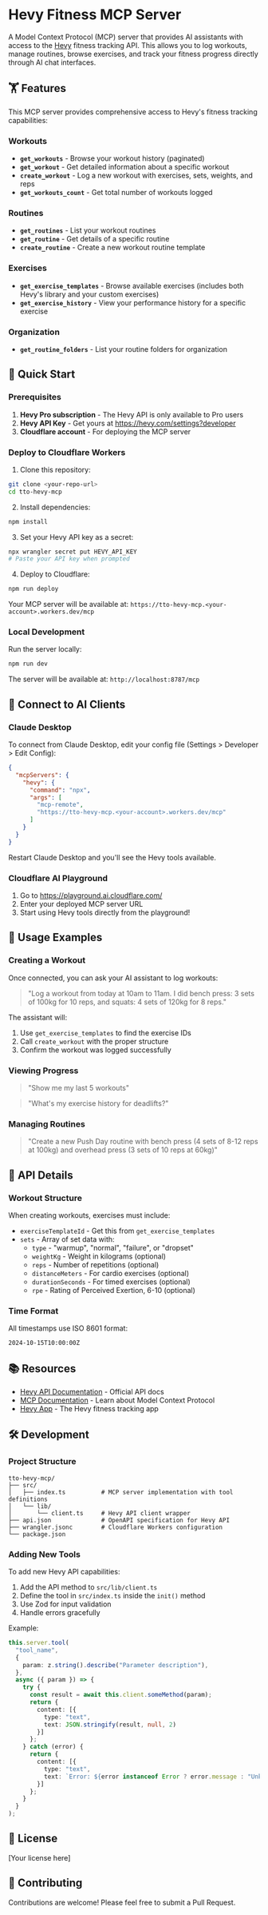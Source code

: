 # Hevy Fitness MCP Server

A Model Context Protocol (MCP) server that provides AI assistants with access to the [Hevy](https://www.hevyapp.com/) fitness tracking API. This allows you to log workouts, manage routines, browse exercises, and track your fitness progress directly through AI chat interfaces.

## 🏋️ Features

This MCP server provides comprehensive access to Hevy's fitness tracking capabilities:

### Workouts
- **`get_workouts`** - Browse your workout history (paginated)
- **`get_workout`** - Get detailed information about a specific workout
- **`create_workout`** - Log a new workout with exercises, sets, weights, and reps
- **`get_workouts_count`** - Get total number of workouts logged

### Routines
- **`get_routines`** - List your workout routines
- **`get_routine`** - Get details of a specific routine
- **`create_routine`** - Create a new workout routine template

### Exercises
- **`get_exercise_templates`** - Browse available exercises (includes both Hevy's library and your custom exercises)
- **`get_exercise_history`** - View your performance history for a specific exercise

### Organization
- **`get_routine_folders`** - List your routine folders for organization

## 🚀 Quick Start

### Prerequisites

1. **Hevy Pro subscription** - The Hevy API is only available to Pro users
2. **Hevy API Key** - Get yours at https://hevy.com/settings?developer
3. **Cloudflare account** - For deploying the MCP server

### Deploy to Cloudflare Workers

1. Clone this repository:
```bash
git clone <your-repo-url>
cd tto-hevy-mcp
```

2. Install dependencies:
```bash
npm install
```

3. Set your Hevy API key as a secret:
```bash
npx wrangler secret put HEVY_API_KEY
# Paste your API key when prompted
```

4. Deploy to Cloudflare:
```bash
npm run deploy
```

Your MCP server will be available at: `https://tto-hevy-mcp.<your-account>.workers.dev/mcp`

### Local Development

Run the server locally:
```bash
npm run dev
```

The server will be available at: `http://localhost:8787/mcp`

## 🔌 Connect to AI Clients

### Claude Desktop

To connect from Claude Desktop, edit your config file (Settings > Developer > Edit Config):

```json
{
  "mcpServers": {
    "hevy": {
      "command": "npx",
      "args": [
        "mcp-remote",
        "https://tto-hevy-mcp.<your-account>.workers.dev/mcp"
      ]
    }
  }
}
```

Restart Claude Desktop and you'll see the Hevy tools available.

### Cloudflare AI Playground

1. Go to https://playground.ai.cloudflare.com/
2. Enter your deployed MCP server URL
3. Start using Hevy tools directly from the playground!

## 📖 Usage Examples

### Creating a Workout

Once connected, you can ask your AI assistant to log workouts:

> "Log a workout from today at 10am to 11am. I did bench press: 3 sets of 100kg for 10 reps, and squats: 4 sets of 120kg for 8 reps."

The assistant will:
1. Use `get_exercise_templates` to find the exercise IDs
2. Call `create_workout` with the proper structure
3. Confirm the workout was logged successfully

### Viewing Progress

> "Show me my last 5 workouts"

> "What's my exercise history for deadlifts?"

### Managing Routines

> "Create a new Push Day routine with bench press (4 sets of 8-12 reps at 100kg) and overhead press (3 sets of 10 reps at 60kg)"

## 🔧 API Details

### Workout Structure

When creating workouts, exercises must include:
- `exerciseTemplateId` - Get this from `get_exercise_templates`
- `sets` - Array of set data with:
  - `type` - "warmup", "normal", "failure", or "dropset"
  - `weightKg` - Weight in kilograms (optional)
  - `reps` - Number of repetitions (optional)
  - `distanceMeters` - For cardio exercises (optional)
  - `durationSeconds` - For timed exercises (optional)
  - `rpe` - Rating of Perceived Exertion, 6-10 (optional)

### Time Format

All timestamps use ISO 8601 format:
```
2024-10-15T10:00:00Z
```

## 📚 Resources

- [Hevy API Documentation](https://api.hevyapp.com/docs) - Official API docs
- [MCP Documentation](https://modelcontextprotocol.io/) - Learn about Model Context Protocol
- [Hevy App](https://www.hevyapp.com/) - The Hevy fitness tracking app

## 🛠️ Development

### Project Structure

```
tto-hevy-mcp/
├── src/
│   ├── index.ts          # MCP server implementation with tool definitions
│   └── lib/
│       └── client.ts     # Hevy API client wrapper
├── api.json              # OpenAPI specification for Hevy API
├── wrangler.jsonc        # Cloudflare Workers configuration
└── package.json
```

### Adding New Tools

To add new Hevy API capabilities:

1. Add the API method to `src/lib/client.ts`
2. Define the tool in `src/index.ts` inside the `init()` method
3. Use Zod for input validation
4. Handle errors gracefully

Example:
```typescript
this.server.tool(
  "tool_name",
  {
    param: z.string().describe("Parameter description"),
  },
  async ({ param }) => {
    try {
      const result = await this.client.someMethod(param);
      return {
        content: [{
          type: "text",
          text: JSON.stringify(result, null, 2)
        }]
      };
    } catch (error) {
      return {
        content: [{
          type: "text",
          text: `Error: ${error instanceof Error ? error.message : "Unknown error"}`
        }]
      };
    }
  }
);
```

## 📝 License

[Your license here]

## 🤝 Contributing

Contributions are welcome! Please feel free to submit a Pull Request.
